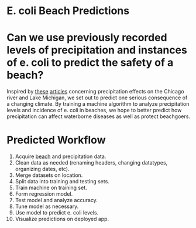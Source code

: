 # E. coli Beach Predictions

# Can we use previously recorded levels of precipitation and instances of e. coli to predict the safety of a beach?

Inspired by [these](https://www.chicagoriver.org/issues/policy/climate-change) [articles](https://www.nytimes.com/interactive/2021/07/07/climate/chicago-river-lake-michigan.html) concerning precipitation effects on the Chicago river and Lake Michigan, we set out to predict one serious consequence of a changing climate. By training a machine algorithm to analyze precipitation levels and incidence of e. coli in beaches, we hope to better predict how precipitation can affect waterborne diseases as well as protect beachgoers.

# Predicted Workflow

1. Acquire [beach](https://data.cityofchicago.org/Parks-Recreation/Beach-Lab-Data/2ivx-z93u) and precipitation data.
2. Clean data as needed (renaming headers, changing datatypes, organizing dates, etc).
3. Merge datasets on location.
4. Split data into training and testing sets.
5. Train machine on training set.
6. Form regression model.
7. Test model and analyze accuracy.
8. Tune model as necessary.
9. Use model to predict e. coli levels.
10. Visualize predictions on deployed app.
